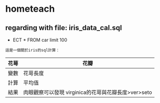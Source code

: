 # hometeach
## regarding with file: iris_data_cal.sql
* ECT * FROM car limit 100
```
這是一個關於iris的sql計算：
```
花萼| 花瓣
------------ | -------------
變數   | 花萼長度 | 花萼寬度 | 花瓣長度 |花瓣寬度
計算   | 平均值 | 最大值 | 最小值 |
結果 | 肉眼觀察可以發現 virginica的花萼與花瓣長度>ver>seto




